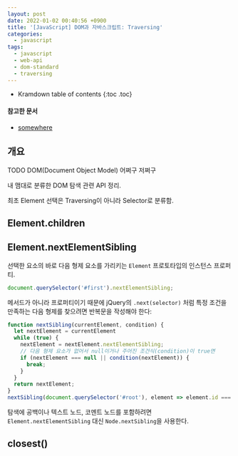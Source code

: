 ```yaml
---
layout: post
date: 2022-01-02 00:40:56 +0900
title: '[JavaScript] DOM과 자바스크립트: Traversing'
categories:
  - javascript
tags:
  - javascript
  - web-api
  - dom-standard
  - traversing
---
```


* Kramdown table of contents
{:toc .toc}

#### 참고한 문서

- [somewhere](somewhere)


## 개요

TODO DOM(Document Object Model) 어쩌구 저쩌구

내 맴대로 분류한 DOM 탐색 관련 API 정리.

최초 Element 선택은 Traversing이 아니라 Selector로 분류함.


## Element.children


## Element.nextElementSibling

선택한 요소의 바로 다음 형제 요소를 가리키는 `Element` 프로토타입의 인스턴스 프로퍼티.

```js
document.querySelector('#first').nextElementSibling;
```

메서드가 아니라 프로퍼티이기 때문에 jQuery의 `.next(selector)` 처럼 특정 조건을 만족하는 다음 형제를 찾으려면 반복문을 작성해야 한다:

```js
function nextSibling(currentElement, condition) {
  let nextElement = currentElement
  while (true) {
    nextElement = nextElement.nextElementSibling;
    // 다음 형제 요소가 없어서 null이거나 주어진 조건식(condition)이 true면
    if (nextElement === null || condition(nextElement)) {
      break;
    }
  }
  return nextElement;
}
nextSibling(document.querySelector('#root'), element => element.id === 'a11y-status-message');
```

탐색에 공백이나 텍스트 노드, 코멘트 노드를 포함하려면 `Element.nextElementSibling` 대신 `Node.nextSibling`을 사용한다.


## closest()


